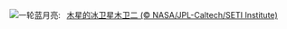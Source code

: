 ![](https://www.bing.com/th?id=OHR.EuropaMoon_ZH-CN0149249980_UHD.jpg&w=1000)一轮蓝月亮:&nbsp;&ensp;[木星的冰卫星木卫二 (© NASA/JPL-Caltech/SETI Institute)](https://www.bing.com/th?id=OHR.EuropaMoon_ZH-CN0149249980_UHD.jpg)
<br><br/>

